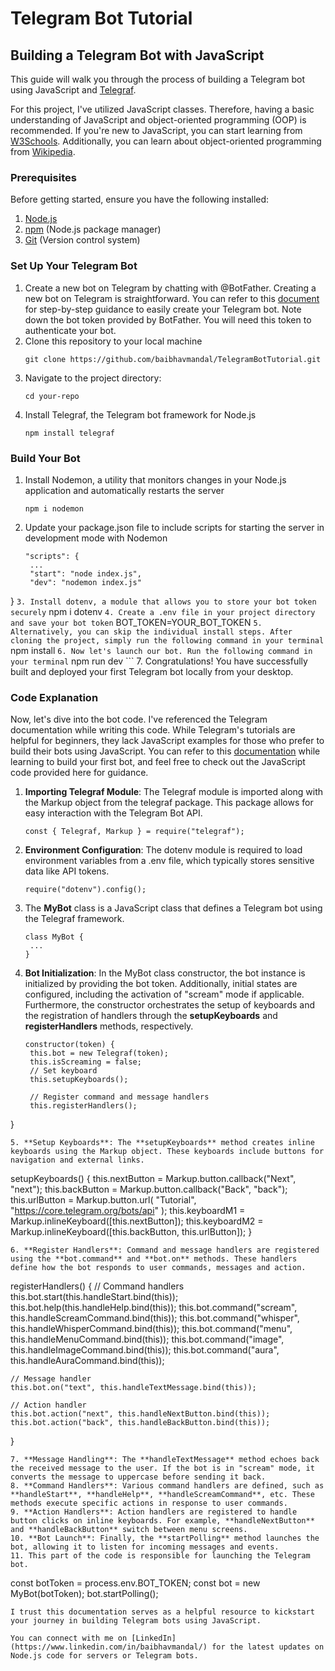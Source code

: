 # Telegram Bot Tutorial
## Building a Telegram Bot with JavaScript

This guide will walk you through the process of building a Telegram bot using JavaScript and [Telegraf](https://github.com/telegraf/telegraf).

For this project, I've utilized JavaScript classes. Therefore, having a basic understanding of JavaScript and object-oriented programming (OOP) is recommended. If you're new to JavaScript, you can start learning from [W3Schools](https://www.w3schools.com/js/). Additionally, you can learn about object-oriented programming from [Wikipedia](https://en.wikipedia.org/wiki/Object-oriented_programming).

### Prerequisites

Before getting started, ensure you have the following installed:

1. [Node.js](https://github.com/nvm-sh/nvm)
2. [npm](https://docs.npmjs.com/downloading-and-installing-node-js-and-npm) (Node.js package manager)
3. [Git](https://github.com/git-guides/install-git) (Version control system)

### Set Up Your Telegram Bot

1. Create a new bot on Telegram by chatting with @BotFather. Creating a new bot on Telegram is straightforward. You can refer to this [document](https://core.telegram.org/bots/tutorial#obtain-your-bot-token) for step-by-step guidance to easily create your Telegram bot. Note down the bot token provided by BotFather. You will need this token to authenticate your bot.
2. Clone this repository to your local machine
    ```
    git clone https://github.com/baibhavmandal/TelegramBotTutorial.git
    ```
3. Navigate to the project directory:
   ```
   cd your-repo
   ```
4. Install Telegraf, the Telegram bot framework for Node.js
   ```
   npm install telegraf
   ```
### Build Your Bot
1. Install Nodemon, a utility that monitors changes in your Node.js application and automatically restarts the server
   ```
   npm i nodemon
   ```
2. Update your package.json file to include scripts for starting the server in development mode with Nodemon
   ```
   "scripts": {
    ...
    "start": "node index.js",
    "dev": "nodemon index.js"
  }
    ```
3. Install dotenv, a module that allows you to store your bot token securely
    ```
    npm i dotenv
    ```
4. Create a .env file in your project directory and save your bot token
    ```
    BOT_TOKEN=YOUR_BOT_TOKEN
    ```
5.  Alternatively, you can skip the individual install steps. After cloning the project, simply run the following command in your terminal
    ```
    npm install
    ```
6. Now let's launch our bot. Run the following command in your terminal
    ```
    npm run dev
    ```
7. Congratulations! You have successfully built and deployed your first Telegram bot locally from your desktop.

### Code Explanation

Now, let's dive into the bot code. I've referenced the Telegram documentation while writing this code. While Telegram's tutorials are helpful for beginners, they lack JavaScript examples for those who prefer to build their bots using JavaScript. You can refer to this [documentation](https://core.telegram.org/bots/tutorial) while learning to build your first bot, and feel free to check out the JavaScript code provided here for guidance.

1. **Importing Telegraf Module**: The Telegraf module is imported along with the Markup object from the telegraf package. This package allows for easy interaction with the Telegram Bot API.
   ```
   const { Telegraf, Markup } = require("telegraf");
   ```
2. **Environment Configuration**: The dotenv module is required to load environment variables from a .env file, which typically stores sensitive data like API tokens.
   ```
   require("dotenv").config();
   ```
3. The **MyBot** class is a JavaScript class that defines a Telegram bot using the Telegraf framework.
   ```
   class MyBot {
    ...
   }
   ```
4. **Bot Initialization**: In the MyBot class constructor, the bot instance is initialized by providing the bot token. Additionally, initial states are configured, including the activation of "scream" mode if applicable. Furthermore, the constructor orchestrates the setup of keyboards and the registration of handlers through the **setupKeyboards** and **registerHandlers** methods, respectively.
   ```
   constructor(token) {
    this.bot = new Telegraf(token);
    this.isScreaming = false;
    // Set keyboard
    this.setupKeyboards();

    // Register command and message handlers
    this.registerHandlers();
  }
   ```
5. **Setup Keyboards**: The **setupKeyboards** method creates inline keyboards using the Markup object. These keyboards include buttons for navigation and external links.
   ```
   setupKeyboards() {
    this.nextButton = Markup.button.callback("Next", "next");
    this.backButton = Markup.button.callback("Back", "back");
    this.urlButton = Markup.button.url(
      "Tutorial",
      "https://core.telegram.org/bots/api"
    );
    this.keyboardM1 = Markup.inlineKeyboard([this.nextButton]);
    this.keyboardM2 = Markup.inlineKeyboard([this.backButton, this.urlButton]);
  }
  ```
6. **Register Handlers**: Command and message handlers are registered using the **bot.command** and **bot.on** methods. These handlers define how the bot responds to user commands, messages and action.
  ```
  registerHandlers() {
    // Command handlers
    this.bot.start(this.handleStart.bind(this));
    this.bot.help(this.handleHelp.bind(this));
    this.bot.command("scream", this.handleScreamCommand.bind(this));
    this.bot.command("whisper", this.handleWhisperCommand.bind(this));
    this.bot.command("menu", this.handleMenuCommand.bind(this));
    this.bot.command("image", this.handleImageCommand.bind(this));
    this.bot.command("aura", this.handleAuraCommand.bind(this));

    // Message handler
    this.bot.on("text", this.handleTextMessage.bind(this));

    // Action handler
    this.bot.action("next", this.handleNextButton.bind(this));
    this.bot.action("back", this.handleBackButton.bind(this));
  }
  ```
7. **Message Handling**: The **handleTextMessage** method echoes back the received message to the user. If the bot is in "scream" mode, it converts the message to uppercase before sending it back.
8. **Command Handlers**: Various command handlers are defined, such as **handleStart**, **handleHelp**, **handleScreamCommand**, etc. These methods execute specific actions in response to user commands.
9. **Action Handlers**: Action handlers are registered to handle button clicks on inline keyboards. For example, **handleNextButton** and **handleBackButton** switch between menu screens.
10. **Bot Launch**: Finally, the **startPolling** method launches the bot, allowing it to listen for incoming messages and events.
11. This part of the code is responsible for launching the Telegram bot.
  ```
  const botToken = process.env.BOT_TOKEN;
  const bot = new MyBot(botToken);
  bot.startPolling();
  ```
I trust this documentation serves as a helpful resource to kickstart your journey in building Telegram bots using JavaScript.

You can connect with me on [LinkedIn](https://www.linkedin.com/in/baibhavmandal/) for the latest updates on Node.js code for servers or Telegram bots.

